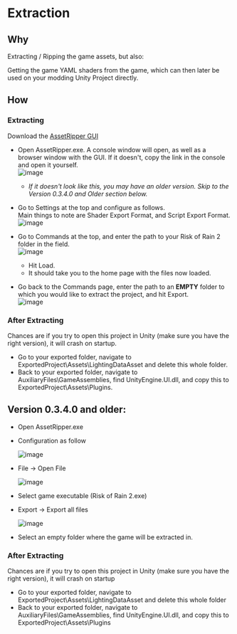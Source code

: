 # Extraction

## Why

Extracting / Ripping the game assets, but also:

Getting the game YAML shaders from the game, which can then later be used on your modding Unity Project directly.

## How
### Extracting
 Download the [AssetRipper GUI](https://github.com/AssetRipper/AssetRipper/releases/)
- Open AssetRipper.exe. A console window will open, as well as a browser window with the GUI. If it doesn't, copy the link in the console and open it yourself.  
![image](https://github.com/risk-of-thunder/R2Wiki/assets/53384824/80ccb466-cf70-4bfa-9485-c15fbc161c36)

  - *If it doesn't look like this, you may have an older version. Skip to the Version 0.3.4.0 and Older section below.*

- Go to Settings at the top and configure as follows.  
Main things to note are Shader Export Format, and Script Export Format.
![image](https://github.com/risk-of-thunder/R2Wiki/assets/53384824/ee6e01ed-3b46-45da-be5c-91d6cd755d93)

- Go to Commands at the top, and enter the path to your Risk of Rain 2 folder in the field.  
![image](https://github.com/risk-of-thunder/R2Wiki/assets/53384824/236d2fa8-9832-4318-a53b-22dee8380b24)
  - Hit Load.
  - It should take you to the home page with the files now loaded.
- Go back to the Commands page, enter the path to an **EMPTY** folder to which you would like to extract the project, and hit Export.  
![image](https://github.com/risk-of-thunder/R2Wiki/assets/53384824/ca4e8daf-5d57-4295-b290-dbb32a793057)

### After Extracting
Chances are if you try to open this project in Unity (make sure you have the right version), it will crash on startup.

- Go to your exported folder, navigate to ExportedProject\Assets\LightingDataAsset and delete this whole folder.
- Back to your exported folder, navigate to AuxiliaryFiles\GameAssemblies, find UnityEngine.UI.dll, and copy this to ExportedProject\Assets\Plugins.

## Version 0.3.4.0 and older:
- Open AssetRipper.exe
- Configuration as follow 

  ![image](https://cdn.discordapp.com/attachments/873741640198672404/1033447183871123558/unknown.png)

- File -> Open File

  ![image](https://user-images.githubusercontent.com/837334/176716836-28164064-8f18-4483-92cb-833e19f95631.png)

- Select game executable (Risk of Rain 2.exe)
- Export -> Export all files

  ![image](https://user-images.githubusercontent.com/837334/176716983-3d09deca-a0cb-4a47-8f30-46f83bfeda18.png)
- Select an empty folder where the game will be extracted in.

### After Extracting
Chances are if you try to open this project in Unity (make sure you have the right version), it will crash on startup

- Go to your exported folder, navigate to ExportedProject\Assets\LightingDataAsset and delete this whole folder
- Back to your exported folder, navigate to AuxiliaryFiles\GameAssemblies, find UnityEngine.UI.dll, and copy this to ExportedProject\Assets\Plugins